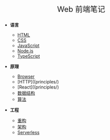 <div align="center">
    <p style="font-size: 24px;">Web 前端笔记</p>
</div>


- **语言**
    - [HTML](languages/html.md)
    - [CSS](languages/css.md)
    - [JavaScript](languages/)   
    - [Node.js](languages/)
    - [TypeScript](languages/)

- **原理**
    - [Browser](principles/ "浏览器原理")
    - [HTTP]((principles/)
    - [React]((principles/)
    - [数据结构]()
    - [算法]()

- **工程**
    - [重构]()
    - [架构]()
    - [Serverless]()
 




